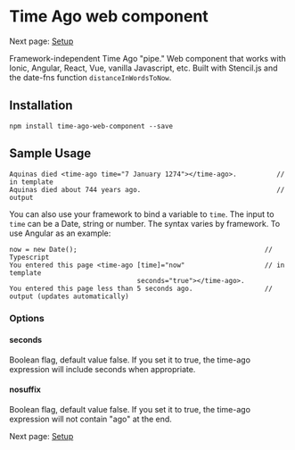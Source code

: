 # Time Ago web component

Next page: [Setup](./docs/setup)

Framework-independent Time Ago "pipe." Web component that works with Ionic, Angular, React, Vue, vanilla Javascript, etc.  Built with Stencil.js and the date-fns function ```distanceInWordsToNow```.

## Installation

```npm install time-ago-web-component --save```

## Sample Usage
```
Aquinas died <time-ago time="7 January 1274"></time-ago>.          // in template
Aquinas died about 744 years ago.                                  // output
```
You can also use your framework to bind a variable to ```time```. The input to ```time``` can be a Date, string or number. The syntax varies by framework. To use Angular as an example:
```
now = new Date();                                               // Typescript                     
You entered this page <time-ago [time]="now"                    // in template
                                seconds="true"></time-ago>.
You entered this page less than 5 seconds ago.                  // output (updates automatically)
```

### Options

#### seconds
Boolean flag, default value false. If you set it to true, the time-ago expression will include seconds when appropriate.

#### nosuffix
Boolean flag, default value false. If you set it to true, the time-ago expression will not contain "ago" at the end.


Next page: [Setup](docs/setup)
